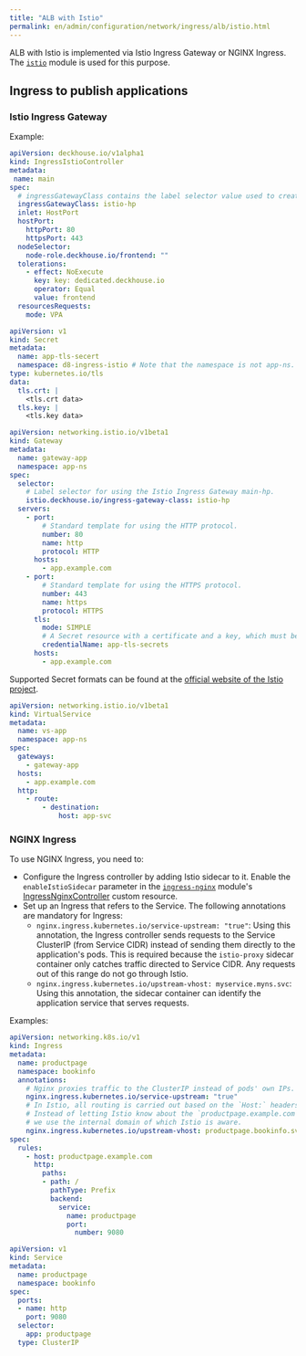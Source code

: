 ```yaml
---
title: "ALB with Istio"
permalink: en/admin/configuration/network/ingress/alb/istio.html
---
```


ALB with Istio is implemented via Istio Ingress Gateway or NGINX Ingress.
The [`istio`](/modules/istio/) module is used for this purpose.

## Ingress to publish applications

### Istio Ingress Gateway

Example:

```yaml
apiVersion: deckhouse.io/v1alpha1
kind: IngressIstioController
metadata:
 name: main
spec:
  # ingressGatewayClass contains the label selector value used to create the Gateway resource.
  ingressGatewayClass: istio-hp
  inlet: HostPort
  hostPort:
    httpPort: 80
    httpsPort: 443
  nodeSelector:
    node-role.deckhouse.io/frontend: ""
  tolerations:
    - effect: NoExecute
      key: key: dedicated.deckhouse.io
      operator: Equal
      value: frontend
  resourcesRequests:
    mode: VPA
```

```yaml
apiVersion: v1
kind: Secret
metadata:
  name: app-tls-secert
  namespace: d8-ingress-istio # Note that the namespace is not app-ns.
type: kubernetes.io/tls
data:
  tls.crt: |
    <tls.crt data>
  tls.key: |
    <tls.key data>
```

```yaml
apiVersion: networking.istio.io/v1beta1
kind: Gateway
metadata:
  name: gateway-app
  namespace: app-ns
spec:
  selector:
    # Label selector for using the Istio Ingress Gateway main-hp.
    istio.deckhouse.io/ingress-gateway-class: istio-hp
  servers:
    - port:
        # Standard template for using the HTTP protocol.
        number: 80
        name: http
        protocol: HTTP
      hosts:
        - app.example.com
    - port:
        # Standard template for using the HTTPS protocol.
        number: 443
        name: https
        protocol: HTTPS
      tls:
        mode: SIMPLE
        # A Secret resource with a certificate and a key, which must be created in the d8-ingress-istio namespace.
        credentialName: app-tls-secrets
      hosts:
        - app.example.com
```

Supported Secret formats can be found at the [official website of the Istio project](https://istio.io/latest/docs/tasks/traffic-management/ingress/secure-ingress/#key-formats).

```yaml
apiVersion: networking.istio.io/v1beta1
kind: VirtualService
metadata:
  name: vs-app
  namespace: app-ns
spec:
  gateways:
    - gateway-app
  hosts:
    - app.example.com
  http:
    - route:
        - destination:
            host: app-svc
```

### NGINX Ingress

To use NGINX Ingress, you need to:

* Configure the Ingress controller by adding Istio sidecar to it.
  Enable the `enableIstioSidecar` parameter in the [`ingress-nginx`](/modules/ingress-nginx/) module's [IngressNginxController](/modules/ingress-nginx/cr.html#ingressnginxcontroller) custom resource.
* Set up an Ingress that refers to the Service. The following annotations are mandatory for Ingress:
  * `nginx.ingress.kubernetes.io/service-upstream: "true"`: Using this annotation,
    the Ingress controller sends requests to the Service ClusterIP (from Service CIDR) instead of sending them directly
    to the application's pods. This is required because the `istio-proxy` sidecar container only catches traffic
    directed to Service CIDR. Any requests out of this range do not go through Istio.
  * `nginx.ingress.kubernetes.io/upstream-vhost: myservice.myns.svc`: Using this annotation,
    the sidecar container can identify the application service that serves requests.

Examples:

```yaml
apiVersion: networking.k8s.io/v1
kind: Ingress
metadata:
  name: productpage
  namespace: bookinfo
  annotations:
    # Nginx proxies traffic to the ClusterIP instead of pods' own IPs.
    nginx.ingress.kubernetes.io/service-upstream: "true"
    # In Istio, all routing is carried out based on the `Host:` headers.
    # Instead of letting Istio know about the `productpage.example.com` external domain,
    # we use the internal domain of which Istio is aware.
    nginx.ingress.kubernetes.io/upstream-vhost: productpage.bookinfo.svc
spec:
  rules:
    - host: productpage.example.com
      http:
        paths:
        - path: /
          pathType: Prefix
          backend:
            service:
              name: productpage
              port:
                number: 9080
```

```yaml
apiVersion: v1
kind: Service
metadata:
  name: productpage
  namespace: bookinfo
spec:
  ports:
  - name: http
    port: 9080
  selector:
    app: productpage
  type: ClusterIP
```
